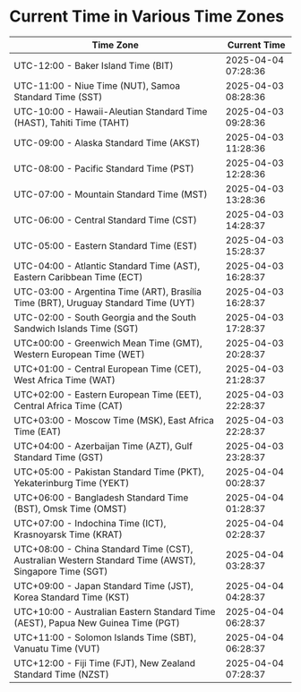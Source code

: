 # Current Time in Various Time Zones

| Time Zone | Current Time |
|-----------|--------------|
| UTC-12:00 - Baker Island Time (BIT) | 2025-04-04 07:28:36 |
| UTC-11:00 - Niue Time (NUT), Samoa Standard Time (SST) | 2025-04-03 08:28:36 |
| UTC-10:00 - Hawaii-Aleutian Standard Time (HAST), Tahiti Time (TAHT) | 2025-04-03 09:28:36 |
| UTC-09:00 - Alaska Standard Time (AKST) | 2025-04-03 11:28:36 |
| UTC-08:00 - Pacific Standard Time (PST) | 2025-04-03 12:28:36 |
| UTC-07:00 - Mountain Standard Time (MST) | 2025-04-03 13:28:36 |
| UTC-06:00 - Central Standard Time (CST) | 2025-04-03 14:28:37 |
| UTC-05:00 - Eastern Standard Time (EST) | 2025-04-03 15:28:37 |
| UTC-04:00 - Atlantic Standard Time (AST), Eastern Caribbean Time (ECT) | 2025-04-03 16:28:37 |
| UTC-03:00 - Argentina Time (ART), Brasília Time (BRT), Uruguay Standard Time (UYT) | 2025-04-03 16:28:37 |
| UTC-02:00 - South Georgia and the South Sandwich Islands Time (SGT) | 2025-04-03 17:28:37 |
| UTC±00:00 - Greenwich Mean Time (GMT), Western European Time (WET) | 2025-04-03 20:28:37 |
| UTC+01:00 - Central European Time (CET), West Africa Time (WAT) | 2025-04-03 21:28:37 |
| UTC+02:00 - Eastern European Time (EET), Central Africa Time (CAT) | 2025-04-03 22:28:37 |
| UTC+03:00 - Moscow Time (MSK), East Africa Time (EAT) | 2025-04-03 22:28:37 |
| UTC+04:00 - Azerbaijan Time (AZT), Gulf Standard Time (GST) | 2025-04-03 23:28:37 |
| UTC+05:00 - Pakistan Standard Time (PKT), Yekaterinburg Time (YEKT) | 2025-04-04 00:28:37 |
| UTC+06:00 - Bangladesh Standard Time (BST), Omsk Time (OMST) | 2025-04-04 01:28:37 |
| UTC+07:00 - Indochina Time (ICT), Krasnoyarsk Time (KRAT) | 2025-04-04 02:28:37 |
| UTC+08:00 - China Standard Time (CST), Australian Western Standard Time (AWST), Singapore Time (SGT) | 2025-04-04 03:28:37 |
| UTC+09:00 - Japan Standard Time (JST), Korea Standard Time (KST) | 2025-04-04 04:28:37 |
| UTC+10:00 - Australian Eastern Standard Time (AEST), Papua New Guinea Time (PGT) | 2025-04-04 06:28:37 |
| UTC+11:00 - Solomon Islands Time (SBT), Vanuatu Time (VUT) | 2025-04-04 06:28:37 |
| UTC+12:00 - Fiji Time (FJT), New Zealand Standard Time (NZST) | 2025-04-04 07:28:37 |
